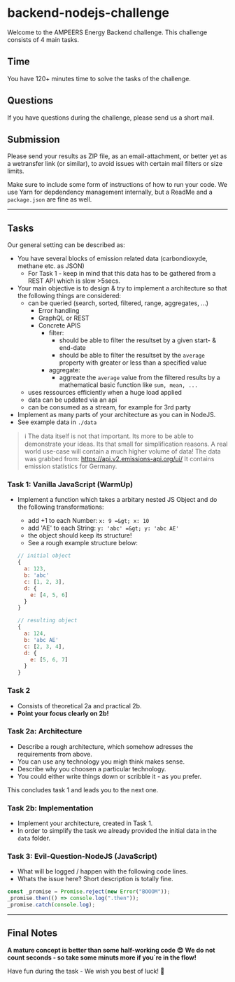 # backend-nodejs-challenge

Welcome to the AMPEERS Energy Backend challenge.
This challenge consists of 4 main tasks.

## Time

You have 120+ minutes time to solve the tasks of the challenge.

## Questions

If you have questions during the challenge, please send us a short mail.

## Submission

Please send your results as ZIP file, as an email-attachment, or better yet as a
wetransfer link (or similar), to avoid issues with certain mail filters or size
limits.

Make sure to include some form of instructions of how to run your code.
We use Yarn for depdendency management internally, but a ReadMe and a
`package.json` are fine as well.

---

## Tasks

Our general setting can be described as:

- You have several blocks of emission related data (carbondioxyde, methane etc. as JSON)
  - For Task 1 - keep in mind that this data has to be gathered from a REST API which is slow >5secs.
- Your main objective is to design & try to implement a architecture so that the following things are considered:
  - can be queried (search, sorted, filtered, range, aggregates, ...)
    - Error handling
    - GraphQL or REST
    - Concrete APIS
      - filter:
        - should be able to filter the resultset by a given start- & end-date
        - should be able to filter the resultset by the `average` property with greater or less than a specified value
      - aggregate:
        - aggreate the `average` value from the filtered results by a mathematical basic function like `sum, mean, ...`
  - uses ressources efficiently when a huge load applied
  - data can be updated via an api
  - can be consumed as a stream, for example for 3rd party
- Implement as many parts of your architecture as you can in NodeJS.
- See example data in `./data`

> ℹ The data itself is not that important. Its more to be able to demonstrate your ideas.
> Its that small for simplification reasons.
> A real world use-case will contain a much higher volume of data!
> The data was grabbed from: https://api.v2.emissions-api.org/ui/
> It contains emission statistics for Germany.

### Task 1: Vanilla JavaScript (WarmUp)

- Implement a function which takes a arbitary nested JS Object and do the following transformations:

  - add +1 to each Number: `x: 9 =&gt; x: 10`
  - add 'AE' to each String: `y: 'abc' =&gt; y: 'abc AE'`
  - the object should keep its structure!
  - See a rough example structure below:

  ```js
  // initial object
  {
    a: 123,
    b: 'abc'
    c: [1, 2, 3],
    d: {
      e: [4, 5, 6]
    }
  }

  // resulting object
  {
    a: 124,
    b: 'abc AE'
    c: [2, 3, 4],
    d: {
      e: [5, 6, 7]
    }
  }
  ```

### Task 2

- Consists of theoretical 2a and practical 2b.
- **Point your focus clearly on 2b!**

### Task 2a: Architecture

- Describe a rough architecture, which somehow adresses the requirements from above.
- You can use any technology you migh think makes sense.
- Describe why you choosen a particular technology.
- You could either write things down or scribble it - as you prefer.

This concludes task 1 and leads you to the next one.

### Task 2b: Implementation

- Implement your architecture, created in Task 1.
- In order to simplify the task we already provided the initial data in the `data` folder.

### Task 3: Evil-Question-NodeJS (JavaScript)

- What will be logged / happen with the following code lines.
- Whats the issue here? Short description is totally fine.

```js
const _promise = Promise.reject(new Error("BOOOM"));
_promise.then(() => console.log(".then"));
_promise.catch(console.log);
```

---

## Final Notes

**A mature concept is better than some half-working code 😊**
**We do not count seconds - so take some minuts more if you´re in the flow!**

Have fun during the task - We wish you best of luck! 🚀
